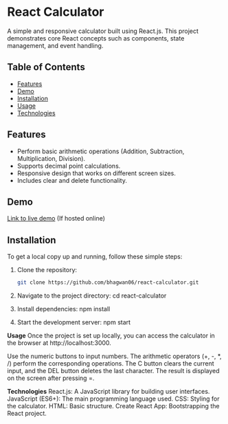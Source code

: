 # React Calculator

A simple and responsive calculator built using React.js. This project demonstrates core React concepts such as components, state management, and event handling.

## Table of Contents
- [Features](#features)
- [Demo](#demo)
- [Installation](#installation)
- [Usage](#usage)
- [Technologies](#technologies)

## Features
- Perform basic arithmetic operations (Addition, Subtraction, Multiplication, Division).
- Supports decimal point calculations.
- Responsive design that works on different screen sizes.
- Includes clear and delete functionality.

## Demo
[Link to live demo](#) (If hosted online)

## Installation

To get a local copy up and running, follow these simple steps:

1. Clone the repository:
   ```bash
   git clone https://github.com/bhagwan06/react-calculator.git

2. Navigate to the project directory:
   cd react-calculator

3. Install dependencies:
   npm install

4. Start the development server:
  npm start


**Usage**
Once the project is set up locally, you can access the calculator in the browser at http://localhost:3000.

Use the numeric buttons to input numbers.
The arithmetic operators (+, -, *, /) perform the corresponding operations.
The C button clears the current input, and the DEL button deletes the last character.
The result is displayed on the screen after pressing =.


**Technologies**
React.js: A JavaScript library for building user interfaces.
JavaScript (ES6+): The main programming language used.
CSS: Styling for the calculator.
HTML: Basic structure.
Create React App: Bootstrapping the React project.


